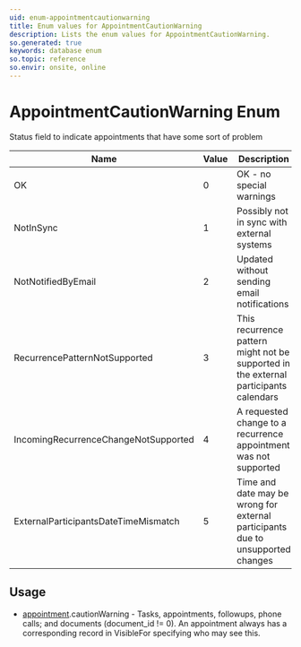 ```yaml
---
uid: enum-appointmentcautionwarning
title: Enum values for AppointmentCautionWarning
description: Lists the enum values for AppointmentCautionWarning.
so.generated: true
keywords: database enum
so.topic: reference
so.envir: onsite, online
---
```


# AppointmentCautionWarning Enum

Status field to indicate appointments that have some sort of problem

| Name | Value | Description |
|------|-------|-------------|
|OK|0|OK - no special warnings|
|NotInSync|1|Possibly not in sync with external systems|
|NotNotifiedByEmail|2|Updated without sending email notifications|
|RecurrencePatternNotSupported|3|This recurrence pattern might not be supported in the external participants calendars|
|IncomingRecurrenceChangeNotSupported|4|A requested change to a recurrence appointment was not supported|
|ExternalParticipantsDateTimeMismatch|5|Time and date may be wrong for external participants due to unsupported changes|

## Usage

* [appointment](../appointment.md).cautionWarning - Tasks, appointments, followups, phone calls; and documents (document_id != 0). An appointment always has a corresponding record in VisibleFor specifying who may see this. 
